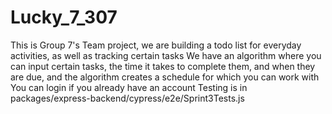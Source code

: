 # Lucky_7_307

This is Group 7's Team project, we are building a todo list for everyday activities, as well as tracking certain tasks
We have an algorithm where you can input certain tasks, the time it takes to complete them, and when they are due, and the algorithm creates a schedule for which you can work with
You can login if you already have an account
Testing is in packages/express-backend/cypress/e2e/Sprint3Tests.js
